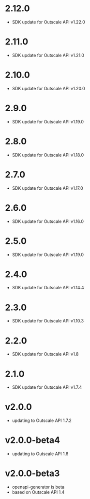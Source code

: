 # 2.12.0

 - SDK update for Outscale API v1.22.0

# 2.11.0

 - SDK update for Outscale API v1.21.0

# 2.10.0

 - SDK update for Outscale API v1.20.0

# 2.9.0

 - SDK update for Outscale API v1.19.0

# 2.8.0

 - SDK update for Outscale API v1.18.0

# 2.7.0

 - SDK update for Outscale API v1.17.0

# 2.6.0

- SDK update for Outscale API v1.16.0

# 2.5.0

 - SDK update for Outscale API v1.19.0

# 2.4.0

- SDK update for Outscale API v1.14.4

# 2.3.0

 - SDK update for Outscale API v1.10.3

# 2.2.0

 - SDK update for Outscale API v1.8

# 2.1.0

 - SDK update for Outscale API v1.7.4

# v2.0.0

- updating to Outscale API 1.7.2

# v2.0.0-beta4

- updating to Outscale API 1.6

# v2.0.0-beta3

- openapi-generator is beta
- based on Outscale API 1.4
